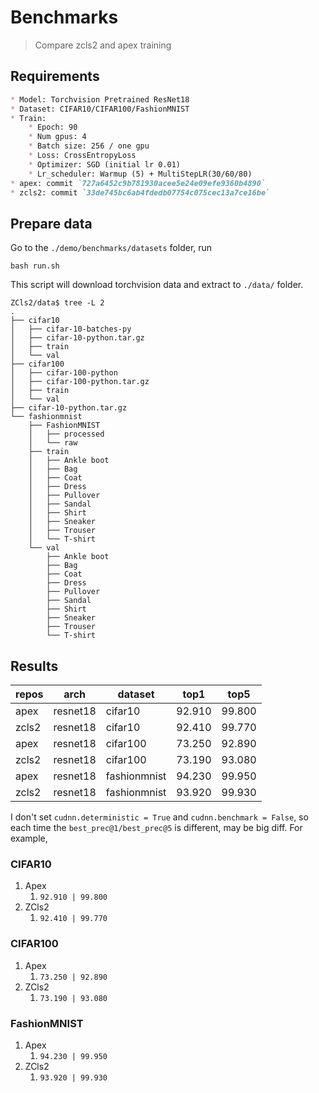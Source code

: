 
# Benchmarks

>Compare zcls2 and apex training

## Requirements

```markdown
* Model: Torchvision Pretrained ResNet18
* Dataset: CIFAR10/CIFAR100/FashionMNIST
* Train:
    * Epoch: 90
    * Num gpus: 4
    * Batch size: 256 / one gpu
    * Loss: CrossEntropyLoss
    * Optimizer: SGD (initial lr 0.01)
    * Lr_scheduler: Warmup (5) + MultiStepLR(30/60/80)
* apex: commit `727a6452c9b781930acee5e24e09efe9360b4890`
* zcls2: commit `33de745bc6ab4fdedb07754c075cec13a7ce16be`
```

## Prepare data

Go to the `./demo/benchmarks/datasets` folder, run

```shell
bash run.sh
```

This script will download torchvision data and extract to `./data/` folder.

```
ZCls2/data$ tree -L 2
.
├── cifar10
│   ├── cifar-10-batches-py
│   ├── cifar-10-python.tar.gz
│   ├── train
│   └── val
├── cifar100
│   ├── cifar-100-python
│   ├── cifar-100-python.tar.gz
│   ├── train
│   └── val
├── cifar-10-python.tar.gz
└── fashionmnist
    ├── FashionMNIST
    │   ├── processed
    │   └── raw
    ├── train
    │   ├── Ankle boot
    │   ├── Bag
    │   ├── Coat
    │   ├── Dress
    │   ├── Pullover
    │   ├── Sandal
    │   ├── Shirt
    │   ├── Sneaker
    │   ├── Trouser
    │   └── T-shirt
    └── val
        ├── Ankle boot
        ├── Bag
        ├── Coat
        ├── Dress
        ├── Pullover
        ├── Sandal
        ├── Shirt
        ├── Sneaker
        ├── Trouser
        └── T-shirt
```

## Results

| repos  | arch | dataset  | top1  | top5  |
|---|---|---|---|---|
| apex  | resnet18  | cifar10  | 92.910 | 99.800 |
| zcls2 | resnet18  | cifar10  | 92.410 | 99.770 |
| apex  | resnet18  | cifar100 | 73.250 | 92.890 |
| zcls2 | resnet18  | cifar100 | 73.190 | 93.080 |
| apex  | resnet18  | fashionmnist  | 94.230 | 99.950 |
| zcls2 | resnet18  | fashionmnist  | 93.920 | 99.930 |

I don't set `cudnn.deterministic = True` and `cudnn.benchmark = False`, so each time the `best_prec@1/best_prec@5` is different, may be big diff. For example, 

### CIFAR10

1. Apex
   1. `92.910 | 99.800`
2. ZCls2
   1. `92.410 | 99.770`

### CIFAR100

1. Apex
   1. `73.250 | 92.890`
2. ZCls2
   1. `73.190 | 93.080`

### FashionMNIST

1. Apex
   1. `94.230 | 99.950`
2. ZCls2
   1. `93.920 | 99.930`
